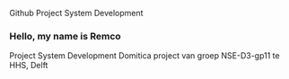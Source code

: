 Github Project System Development
### Hello, my name is Remco ###

Project System Development
	Domitica project van groep NSE-D3-gp11 te HHS, Delft
	